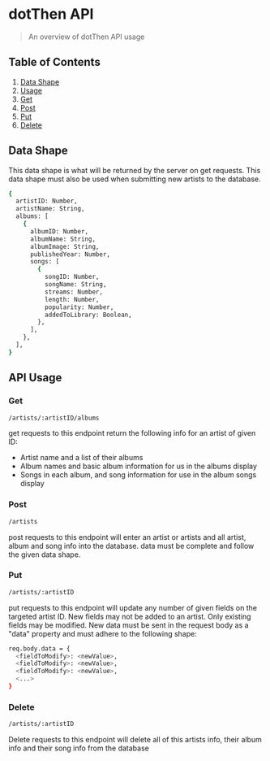 # dotThen API

> An overview of dotThen API usage

## Table of Contents

1. [Data Shape](#Data)
2. [Usage](#Usage)
3. [Get](#Get)
4. [Post](#Post)
5. [Put](#Put)
6. [Delete](#Delete)

## Data Shape

This data shape is what will be returned by the server on get requests. This data shape must also be used when submitting new artists to the database.

```sh
{
  artistID: Number,
  artistName: String,
  albums: [
    {
      albumID: Number,
      albumName: String,
      albumImage: String,
      publishedYear: Number,
      songs: [
        {
          songID: Number,
          songName: String,
          streams: Number,
          length: Number,
          popularity: Number,
          addedToLibrary: Boolean,
        },
      ],
    },
  ],
}
```

## API Usage

### Get

```sh
/artists/:artistID/albums
```

get requests to this endpoint return the following info for an artist of given ID:

- Artist name and a list of their albums
- Album names and basic album information for us in the albums display
- Songs in each album, and song information for use in the album songs display

### Post

```sh
/artists
```

post requests to this endpoint will enter an artist or artists and all artist, album and song info into the database.
data must be complete and follow the given data shape.

### Put

```sh
/artists/:artistID
```

put requests to this endpoint will update any number of given fields on the targeted artist ID. New fields may not be added to an artist. Only existing fields may be modified. New data must be sent in the request body as a "data" property and must adhere to the following shape:

```sh
req.body.data = {
  <fieldToModify>: <newValue>,
  <fieldToModify>: <newValue>,
  <fieldToModify>: <newValue>,
  <...>
}
```

### Delete

```sh
/artists/:artistID
```

Delete requests to this endpoint will delete all of this artists info, their album info and their song info from the database
